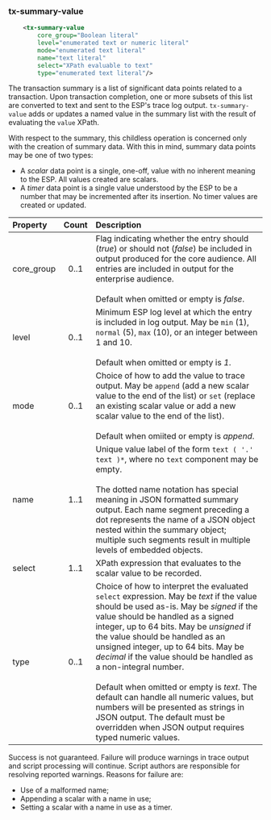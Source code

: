 
### tx-summary-value
```xml
    <tx-summary-value
        core_group="Boolean literal"
        level="enumerated text or numeric literal"
        mode="enumerated text literal"
        name="text literal"
        select="XPath evaluable to text"
        type="enumerated text literal"/>
```

The transaction summary is a list of significant data points related to a transaction. Upon transaction completion, one or more subsets of this list are converted to text and sent to the ESP's trace log output. `tx-summary-value` adds or updates a named value in the summary list with the result of evaluating the `value` XPath.

With respect to the summary, this childless operation is concerned only with the creation of summary data. With this in mind, summary data points may be one of two types:

- A *scalar* data point is a single, one-off, value with no inherent meaning to the ESP. All values created are scalars.
- A *timer* data point is a single value understood by the ESP to be a number that may be incremented after its insertion. No timer values are created or updated.

| Property | Count | Description |
| :- | :-: | :- |
| core_group | 0..1 | Flag indicating whether the entry should (*true*) or should not (*false*) be included in output produced for the core audience. All entries are included in output for the enterprise audience.<br/><br/>Default when omitted or empty is *false*. |
| level | 0..1 | Minimum ESP log level at which the entry is included in log output. May be `min` (1), `normal` (5), `max` (10), or an integer between 1 and 10.<br/><br/>Default when omitted or empty is *1*. |
| mode | 0..1 | Choice of how to add the value to trace output. May be `append` (add a new scalar value to the end of the list) or `set` (replace an existing scalar value or add a new scalar value to the end of the list).<br/><br/>Default when omiited or empty is *append*. |
| name | 1..1 | Unique value label of the form `text ( '.' text )*`, where no `text` component may be empty.<br/><br/>The dotted name notation has special meaning in JSON formatted summary output. Each name segment preceding a dot represents the name of a JSON object nested within the summary object; multiple such segments result in multiple levels of embedded objects. |
| select | 1..1 | XPath expression that evaluates to the scalar value to be recorded. |
| type | 0..1 | Choice of how to interpret the evaluated `select` expression. May be *text* if the value should be used as-is. May be *signed* if the value should be handled as a signed integer, up to 64 bits. May be *unsigned* if the value should be handled as an unsigned integer, up to 64 bits. May be *decimal* if the value should be handled as a non-integral number.<br/><br/>Default when omitted or empty is *text*. The default can handle all numeric values, but numbers will be presented as strings in JSON output. The default must be overridden when JSON output requires typed numeric values. |

Success is not guaranteed. Failure will produce warnings in trace output and script processing will continue. Script authors are responsible for resolving reported warnings. Reasons for failure are:

- Use of a malformed name;
- Appending a scalar with a name in use;
- Setting a scalar with a name in use as a timer.
